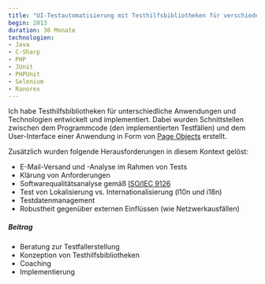 ```yaml
---
title: "UI-Testautomatisierung mit Testhilfsbibliotheken für verschiedene Technologien und Sprachen"
begin: 2013
duration: 36 Monate
technologien:
- Java
- C-Sharp
- PHP
- JUnit
- PHPUnit
- Selenium
- Ranorex
---
```


Ich habe Testhilfsbibliotheken für unterschiedliche Anwendungen und Technologien entwickelt und implementiert. Dabei wurden Schnittstellen zwischen dem Programmcode (den implementierten Testfällen) und dem User-Interface einer Anwendung in Form von [Page Objects](https://www.martinfowler.com/bliki/PageObject.html) erstellt.

Zusätzlich wurden folgende Herausforderungen in diesem Kontext gelöst:
- E-Mail-Versand und -Analyse im Rahmen von Tests
- Klärung von Anforderungen
- Softwarequalitätsanalyse gemäß [ISO/IEC 9126](https://de.wikipedia.org/wiki/ISO/IEC_9126)
- Test von Lokalisierung vs. Internationalisierung (l10n und i18n)
- Testdatenmanagement
- Robustheit gegenüber externen Einflüssen (wie Netzwerkausfällen)

##### Beitrag
- Beratung zur Testfallerstellung
- Konzeption von Testhilfsbibliotheken
- Coaching
- Implementierung

